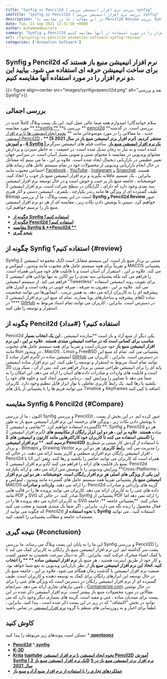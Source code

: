 ```yaml
---
title: "Synfig vs Pencil2d | بررسی نرم افزار انیمیشن بررسی synfig" 
seoTitle: "Synfig vs Pencil2d | بررسی نرم افزار انیمیشن بررسی synfig" 
description: "در این مقاله ، ما در مقایسه با Pencil2d Review بررسی Synfig را انجام خواهیم داد. هر دو نرم افزار پیشرو در انیمیشن منبع باز خود میزبان و با استقبال غنی هستند." 
date: Tue, 21 Sep 2021 13:31:58 +0000
author: muhammadmustafa
summary: "Synfig و Pencil2d نرم افزار انیمیشن منبع باز هستند که برای ساخت انیمیشن حرفه ای استفاده می شوند. بیایید این دو نرم افزار را در مورد استفاده از آنها مقایسه کنیم." 
url: /fa/synfig-vs-pencil2d-animation-software-synfig-review/
categories: ['Animation Software']
---
```


## Synfig و Pencil2d نرم افزار انیمیشن منبع باز هستند که برای ساخت انیمیشن حرفه ای استفاده می شود. بیایید این دو نرم افزار را در مورد استفاده آنها مقایسه کنیم.

{{< figure align=center src="images/synfigvspencil2d.png" alt="نقد و بررسی Synfig">}}


## بررسی اجمالی
سلام خوانندگان! امیدوارم همه شما عالی عمل کنید. این یک پست وبلاگ کاملاً جدید در مورد مقایسه **[ **synfig ** ][1] **بررسی با **  [pencil2d][2] **بررسی است. در گذشته جدید ، ما مقالاتی را در مورد موضوعاتی مانند **  [نحوه ایجاد انیمیشن ها با نرم افزار انیمیشن Pencil2D][3] **، **  [5 نرم افزار برتر انیمیشن منبع باز در سال 2021] منتشر کردیم. [4] **، و**   [آموزش Synfig | یک نرم افزار انیمیشن منبع باز][5]**. ساخت فیلم های انیمیشن سرگرم کننده است و به نیاز به زمان تبدیل شده است. در حقیقت ، به خاطر سپردن و پردازش محتوای ویدیویی در مقایسه با محتوای متنی و صوتی بسیار آسان است. در سراسر جهان تغییر عظیمی در بازاریابی دیجیتال ایجاد شده است. علاوه بر این ، ما می بینیم که مشاغل در حال انجام بازاریابی ویدیویی از محصولات خود در تمام سیستم عامل های رسانه های اجتماعی محبوب مانند [Facebook][6] ، [YouTube][7] ، [Instagram][8] و [Snapchat][9] هستند.
بنابراین ، یک تصمیم عاقلانه بگیرید و نرم افزار انیمیشن منبع باز خوب را اتخاذ کنید. خوشبختانه ، جامعه منبع باز پر جنب و جوش است و در حال توسعه نرم افزار انیمیشن رایگان در سطح شرکت است. نرم افزار انیمیشن 2D ، سه بعدی وجود دارد که دارای طیف گسترده ای از ویژگی ها مانند رندر یکپارچه ، پلتفرم ، انیمیشن دستی و آثار هنری Bitmap است. در این پست وبلاگ ، ما از بررسی **Synfig  **و**   Pencil2d Review** عبور خواهیم کرد. سپس با پوشش دادن نکات زیر ، مقایسه ای از هر دو نرم افزار انیمیشن منبع باز را ترسیم خواهیم کرد.
  * **[چگونه از Synfig استفاده کنیم؟][10]**
  * **[چگونه از Pencil2d استفاده کنیم؟][11]**
  * **[مقایسه Synfig & **Pencil2d **][12]** 
  * **[نتیجه گیری][13]**

##  **چگونه از Synfig استفاده کنیم؟** {#review}
Synfig یک مجموعه انیمیشن 2D مبتنی بر بردار منبع باز است. این سیستم متقابل است و تقریباً برای همه سیستم عامل های محبوب مانند ویندوز ، لینوکس و MACOS پشتیبانی می کند. علاوه بر این ، استقرار آن آسان است و با قابلیت های خود میزبانی همراه است. این نه تنها توانایی های انیمیشن 2D را فراهم می کند بلکه پشتیبانی سه بعدی را نیز فراهم می کند. از سیستم انیمیشن "Tweenless" برای تقویت روند انیمیشن استفاده می کند. علاوه بر این ، مقرون به صرفه ، صرفه جویی در وقت است و کنترل های پیشرفته ای را به کاربران ارائه می دهد. به همین ترتیب ، انیماتورها می توانند شخصیت های پیشرفته و ساختارهای پویا بسازند. تمام کد منبع این نرم افزار انیمیشن 2D ساده **** در [GitHub][14] در دسترس است. بنابراین ، کاربران می توانند تمام اسناد مربوط به استقرار و توسعه را طی کنند.

## چگونه از Pencil2d استفاده کنیم؟   {#مداد}
Pencil2d یکی دیگر از منبع آزاد و باز است **سازنده انیمیشن **. این یک انتخاب بسیار مناسب برای کسانی است که در ساخت انیمیشن مبتدی هستند. علاوه بر این ، این نرم افزار انیمیشن منبع باز**  خود میزبان است و تقریباً برای همه سیستم عامل های محبوب مانند Run در ویندوز ، MacOS ، Linux و FreeBSD پشتیبانی می کند. تمام کد منبع این نرم افزار ساده 2D انیمیشن ساده در [GitHub][15] در دسترس است. بنابراین ، کاربران می توانند تمام اسناد مربوط به استقرار و توسعه را طی کنند. این نرم افزار ساده انیمیشن 2D پایه ای را برای انیمیشن طراحی مبتنی بر بردار فراهم می کند. پس از آن ، سبک وزن است و قابلیت های واردات و صادرات داده های آسان را ارائه می دهد. این امکان را به شما می دهد تا تصاویر را ویرایش کنید ، ردیابی تصویر ایجاد کنید و جلوه های خود را بکشید یا رها کنید. یک رابط کاربری تعاملی با نوار ابزار قابل تنظیم وجود دارد. کاربران می توانند فریم ها را با پشتیبانی از پانل های Timeline و Keyframes اضافه یا کپی کنند.

## مقایسه Synfig & Pencil2d   {#Compare}
اکنون ، ما از بررسی Synfig و بررسی Pencil2d عبور کرده ایم. در این بخش از پست ، با پوشش دادن نکات زیر ، ویژگی های برجسته این نرم افزار انیمیشن منبع باز به طور گسترده استفاده خواهیم کرد.
**نقاشی و انیمیشن 2D **: Synfig و Pencil2d هر دو نرم افزار انیمیشن 2D ساده **هستند. علاوه بر این ، هر دو این ابزار رایگان از مکانیسم های سنتی استفاده می کنند تا کاربران خود کاراکترهایی مانند کارتون و انیمیشن های 2D را ترسیم کنند. ** نرم افزار انیمیشن Pencil2D**  با استفاده از گردش کار مبتنی بر شطرنج و بردار ، Bitmaps و Drawing Vector را مدیریت می کند.
**رابط کاربری**: هر دو این نرم افزار انیمیشن رایگان نرم افزاری منطقی و کاربر پسند ارائه می دهند. در حالی که ، Pencil2d با UI همراه است که کاربران می توانند عناصر را بکشید و رها کنند.
**رندر**: این دو نرم افزار انیمیشن 2D منبع باز قابلیت های ارائه را فراهم می کنند. Pencil2d ویرایش ویدیویی را با پوشش متن ارائه می دهد. و ارائه یکپارچه
**Cross-Platforms **: این یکی از ویژگی های اصلی هر نرم افزار رایگان است. خوشبختانه ، هر دو این نرم افزار انیمیشن منبع باز** پشتیبانی تقریباً همه سیستم عامل های گسترده مانند ویندوز ، لینوکس و MACOS را ارائه می دهند.
**واردات و صادرات**: Pencil2d گزینه های وارداتی و صادرات داده های غنی را به کاربران ارائه می دهد. کاربران می توانند پرونده ها را در قالب هایی مانند PDF و SVG صادر کنند. در حالی که Synfig پشتیبانی از PDF را ارائه نمی دهد اما به کاربران اجازه می دهد پرونده ها را در SVG صادر کنند.
**پشتیبانی جامعه **: جامعه فعال محصول را زنده نگه می دارد. بنابراین ، اگر شما یک مبتدی هستید و تعجب می کنید که چگونه می توانید از Pencil2d یا  **نحوه استفاده از Synfig**  استفاده کنید ، می توانید مستندات جامعه و مطالب پشتیبانی را کشف کنید.

## نتیجه گیری   {#conclusion}
این ما را به پایان این پست وبلاگ می رساند. ما بررسی Synfig و بررسی Pencil2D را پشت سر گذاشته ایم. این نرم افزار انیمیشن منبع باز رایگان به کاربران کمک می کند تا با کمک اشیاء متحرک حرکت کنند. بنابراین ، اگر به دنبال سرعت بخشیدن به حضور کسب و کار خود از طریق اینترنت هستید ، هر منبع باز **نرم افزار انیمیشن ساده ** ** را انتخاب کنید. اتخاذ این نرم افزار انیمیشن منبع باز**  از نظر بازاریابی ویدیویی به نفع شما خواهد بود. صنعت نرم افزار انیمیشن با گذشت زمان همگام می شود. علاوه بر این ، جامعه منبع باز در حال توسعه این ابزارهای رایگان برای کمک به توسعه دهنده و کاربران است. طیف گسترده ای از نرم افزار انیمیشن رایگان در دسترس است که ویژگی های غنی را برای تأمین نیازهای تجاری ارائه می دهد.
سرانجام ، [Containerize.com][16] در حال نوشتن مقالاتی در مورد محصولات منبع باز بیشتر است. نرم افزار انیمیشن ذکر شده در این پست برای مبتدیان ساده ، غنی و مفید است. گزینه های بسیاری دیگر وجود دارد که می توانید در بخش "اکتشاف" که در زیر در این پست ذکر شده است ، پیدا کنید. بنابراین ، لطفاً برای اخبار و به روزرسانی های منظم با گروه [نرم افزار انیمیشن][17] در تماس باشید.

## کاوش کنید
ممکن است پیوندهای زیر مربوطه را پیدا کنید:
  *[ **opentoonz** ][18]
  * **[Pencil2d][2]**
  *[ **synfig** ][1]
  * **[K-3D][19]**
  * **[Krita][20]**
   **[tupitube][21]** 
   **[نحوه ایجاد انیمیشن با نرم افزار انیمیشن Pencil2D][3]** 
   **[آموزش Synfig | یک نرم افزار انیمیشن منبع باز 2D][5]** 
   **[5 نرم افزار برتر انیمیشن منبع باز در سال 2021][4]** 
  * **[عملکردهای تجاری را با استفاده از نرم افزار منبع آزاد و منبع باز][22]**

  
[1]: https://products.containerize.com/animation-software/synfig/
[2]: https://products.containerize.com/animation-software/pencil2d/
[3]: https://blog.containerize.com/animation-software/how-to-create-animations-with-pencil2d-animation-software/
[4]: https://blog.containerize.com/animation-software/top-5-open-source-animation-software-in-2021/
[5]: https://blog.containerize.com/animation-software/synfig-tutorial-an-open-source-2d-animation-software/
[6]: https://www.facebook.com/
[7]: https://www.youtube.com/
[8]: http://instagram.com/
[9]: https://www.snapchat.com/
[10]: #review
[11]: #pencil
[12]: #compare
[13]: #Conclusion
[14]: https://github.com/synfig/synfig
[15]: https://github.com/pencil2d/pencil
[16]: https://www.containerize.com/
[17]: https://products.containerize.com/animation-software/
[18]: https://products.containerize.com/animation-software/opentoonz/
[19]: https://products.containerize.com/animation-software/k3d/
[20]: https://products.containerize.com/animation-software/krita/
[21]: https://products.containerize.com/animation-software/tupitube/
[22]: https://blog.containerize.com/blogging/automate-business-operations-using-open-source-software/
